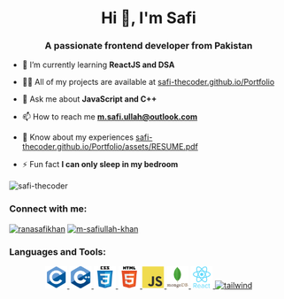 <h1 align="center">Hi 💖, I'm Safi</h1>
<h3 align="center">A passionate frontend developer from Pakistan</h3>

- 🌱 I’m currently learning **ReactJS and DSA**

- 👨‍💻 All of my projects are available at [safi-thecoder.github.io/Portfolio](safi-thecoder.github.io/Portfolio)

- 💬 Ask me about **JavaScript and C++**

- 📫 How to reach me **m.safi.ullah@outlook.com**

- 📄 Know about my experiences [safi-thecoder.github.io/Portfolio/assets/RESUME.pdf](safi-thecoder.github.io/Portfolio/assets/RESUME.pdf)

- ⚡ Fun fact **I can only sleep in my bedroom**

<p><img align="center" src="https://github-readme-stats.vercel.app/api/top-langs?username=safi-thecoder&show_icons=true&locale=en&layout=compact" alt="safi-thecoder" /></p>

<h3 align="left">Connect with me:</h3>
<p align="left">
<a href="https://twitter.com/ranasafikhan" target="blank"><img align="center" src="https://raw.githubusercontent.com/rahuldkjain/github-profile-readme-generator/master/src/images/icons/Social/twitter.svg" alt="ranasafikhan" height="30" width="40" /></a>
<a href="https://linkedin.com/in/m-safiullah-khan" target="blank"><img align="center" src="https://raw.githubusercontent.com/rahuldkjain/github-profile-readme-generator/master/src/images/icons/Social/linked-in-alt.svg" alt="m-safiullah-khan" height="30" width="40" /></a>
</p>

<h3 align="left">Languages and Tools:</h3>
<p align="center"> <a href="https://www.cprogramming.com/" target="_blank" rel="noreferrer"> <img src="https://raw.githubusercontent.com/devicons/devicon/master/icons/c/c-original.svg" alt="c" width="40" height="40"/> </a> <a href="https://www.w3schools.com/cpp/" target="_blank" rel="noreferrer"> <img src="https://raw.githubusercontent.com/devicons/devicon/master/icons/cplusplus/cplusplus-original.svg" alt="cplusplus" width="40" height="40"/> </a> <a href="https://www.w3schools.com/css/" target="_blank" rel="noreferrer"> <img src="https://raw.githubusercontent.com/devicons/devicon/master/icons/css3/css3-original-wordmark.svg" alt="css3" width="40" height="40"/> </a> <a href="https://www.w3.org/html/" target="_blank" rel="noreferrer"> <img src="https://raw.githubusercontent.com/devicons/devicon/master/icons/html5/html5-original-wordmark.svg" alt="html5" width="40" height="40"/> </a> <a href="https://developer.mozilla.org/en-US/docs/Web/JavaScript" target="_blank" rel="noreferrer"> <img src="https://raw.githubusercontent.com/devicons/devicon/master/icons/javascript/javascript-original.svg" alt="javascript" width="40" height="40"/> </a> <a href="https://www.mongodb.com/" target="_blank" rel="noreferrer"> <img src="https://raw.githubusercontent.com/devicons/devicon/master/icons/mongodb/mongodb-original-wordmark.svg" alt="mongodb" width="40" height="40"/> </a> <a href="https://reactjs.org/" target="_blank" rel="noreferrer"> <img src="https://raw.githubusercontent.com/devicons/devicon/master/icons/react/react-original-wordmark.svg" alt="react" width="40" height="40"/> </a> <a href="https://tailwindcss.com/" target="_blank" rel="noreferrer"> <img src="https://www.vectorlogo.zone/logos/tailwindcss/tailwindcss-icon.svg" alt="tailwind" width="40" height="40"/> </a> </p>
